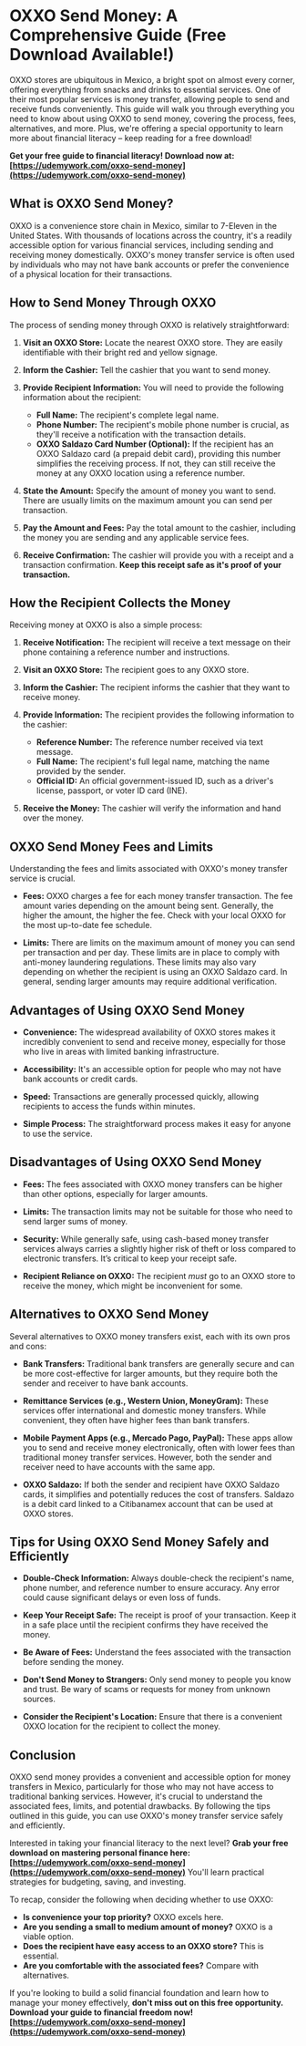 # OXXO Send Money: A Comprehensive Guide (Free Download Available!)

OXXO stores are ubiquitous in Mexico, a bright spot on almost every corner, offering everything from snacks and drinks to essential services. One of their most popular services is money transfer, allowing people to send and receive funds conveniently. This guide will walk you through everything you need to know about using OXXO to send money, covering the process, fees, alternatives, and more. Plus, we're offering a special opportunity to learn more about financial literacy – keep reading for a free download!

**Get your free guide to financial literacy! Download now at: [https://udemywork.com/oxxo-send-money](https://udemywork.com/oxxo-send-money)**

## What is OXXO Send Money?

OXXO is a convenience store chain in Mexico, similar to 7-Eleven in the United States. With thousands of locations across the country, it's a readily accessible option for various financial services, including sending and receiving money domestically. OXXO's money transfer service is often used by individuals who may not have bank accounts or prefer the convenience of a physical location for their transactions.

## How to Send Money Through OXXO

The process of sending money through OXXO is relatively straightforward:

1.  **Visit an OXXO Store:** Locate the nearest OXXO store. They are easily identifiable with their bright red and yellow signage.

2.  **Inform the Cashier:** Tell the cashier that you want to send money.

3.  **Provide Recipient Information:** You will need to provide the following information about the recipient:
    *   **Full Name:** The recipient's complete legal name.
    *   **Phone Number:** The recipient's mobile phone number is crucial, as they'll receive a notification with the transaction details.
    *   **OXXO Saldazo Card Number (Optional):** If the recipient has an OXXO Saldazo card (a prepaid debit card), providing this number simplifies the receiving process. If not, they can still receive the money at any OXXO location using a reference number.

4.  **State the Amount:** Specify the amount of money you want to send. There are usually limits on the maximum amount you can send per transaction.

5.  **Pay the Amount and Fees:** Pay the total amount to the cashier, including the money you are sending and any applicable service fees.

6.  **Receive Confirmation:** The cashier will provide you with a receipt and a transaction confirmation. **Keep this receipt safe as it's proof of your transaction.**

## How the Recipient Collects the Money

Receiving money at OXXO is also a simple process:

1.  **Receive Notification:** The recipient will receive a text message on their phone containing a reference number and instructions.

2.  **Visit an OXXO Store:** The recipient goes to any OXXO store.

3.  **Inform the Cashier:** The recipient informs the cashier that they want to receive money.

4.  **Provide Information:** The recipient provides the following information to the cashier:
    *   **Reference Number:** The reference number received via text message.
    *   **Full Name:** The recipient's full legal name, matching the name provided by the sender.
    *   **Official ID:**  An official government-issued ID, such as a driver's license, passport, or voter ID card (INE).

5.  **Receive the Money:** The cashier will verify the information and hand over the money.

## OXXO Send Money Fees and Limits

Understanding the fees and limits associated with OXXO's money transfer service is crucial.

*   **Fees:** OXXO charges a fee for each money transfer transaction. The fee amount varies depending on the amount being sent. Generally, the higher the amount, the higher the fee. Check with your local OXXO for the most up-to-date fee schedule.

*   **Limits:** There are limits on the maximum amount of money you can send per transaction and per day. These limits are in place to comply with anti-money laundering regulations. These limits may also vary depending on whether the recipient is using an OXXO Saldazo card.  In general, sending larger amounts may require additional verification.

## Advantages of Using OXXO Send Money

*   **Convenience:** The widespread availability of OXXO stores makes it incredibly convenient to send and receive money, especially for those who live in areas with limited banking infrastructure.

*   **Accessibility:** It's an accessible option for people who may not have bank accounts or credit cards.

*   **Speed:** Transactions are generally processed quickly, allowing recipients to access the funds within minutes.

*   **Simple Process:**  The straightforward process makes it easy for anyone to use the service.

## Disadvantages of Using OXXO Send Money

*   **Fees:** The fees associated with OXXO money transfers can be higher than other options, especially for larger amounts.

*   **Limits:** The transaction limits may not be suitable for those who need to send larger sums of money.

*   **Security:** While generally safe, using cash-based money transfer services always carries a slightly higher risk of theft or loss compared to electronic transfers. It’s critical to keep your receipt safe.

*   **Recipient Reliance on OXXO:** The recipient *must* go to an OXXO store to receive the money, which might be inconvenient for some.

## Alternatives to OXXO Send Money

Several alternatives to OXXO money transfers exist, each with its own pros and cons:

*   **Bank Transfers:** Traditional bank transfers are generally secure and can be more cost-effective for larger amounts, but they require both the sender and receiver to have bank accounts.

*   **Remittance Services (e.g., Western Union, MoneyGram):** These services offer international and domestic money transfers. While convenient, they often have higher fees than bank transfers.

*   **Mobile Payment Apps (e.g., Mercado Pago, PayPal):** These apps allow you to send and receive money electronically, often with lower fees than traditional money transfer services. However, both the sender and receiver need to have accounts with the same app.

*   **OXXO Saldazo:**  If both the sender and recipient have OXXO Saldazo cards, it simplifies and potentially reduces the cost of transfers. Saldazo is a debit card linked to a Citibanamex account that can be used at OXXO stores.

## Tips for Using OXXO Send Money Safely and Efficiently

*   **Double-Check Information:** Always double-check the recipient's name, phone number, and reference number to ensure accuracy. Any error could cause significant delays or even loss of funds.

*   **Keep Your Receipt Safe:** The receipt is proof of your transaction. Keep it in a safe place until the recipient confirms they have received the money.

*   **Be Aware of Fees:** Understand the fees associated with the transaction before sending the money.

*   **Don't Send Money to Strangers:** Only send money to people you know and trust. Be wary of scams or requests for money from unknown sources.

*   **Consider the Recipient's Location:** Ensure that there is a convenient OXXO location for the recipient to collect the money.

## Conclusion

OXXO send money provides a convenient and accessible option for money transfers in Mexico, particularly for those who may not have access to traditional banking services. However, it's crucial to understand the associated fees, limits, and potential drawbacks. By following the tips outlined in this guide, you can use OXXO's money transfer service safely and efficiently.

Interested in taking your financial literacy to the next level?  **Grab your free download on mastering personal finance here: [https://udemywork.com/oxxo-send-money](https://udemywork.com/oxxo-send-money)** You'll learn practical strategies for budgeting, saving, and investing.

To recap, consider the following when deciding whether to use OXXO:

*   **Is convenience your top priority?**  OXXO excels here.
*   **Are you sending a small to medium amount of money?** OXXO is a viable option.
*   **Does the recipient have easy access to an OXXO store?** This is essential.
*   **Are you comfortable with the associated fees?** Compare with alternatives.

If you're looking to build a solid financial foundation and learn how to manage your money effectively, **don't miss out on this free opportunity.  Download your guide to financial freedom now! [https://udemywork.com/oxxo-send-money](https://udemywork.com/oxxo-send-money)**
